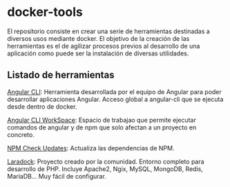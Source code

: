 # docker-tools
El repositorio consiste en crear una serie de herramientas destinadas a diversos usos mediante docker. El objetivo de la creación de las herramientas es el de agilizar procesos previos al desarrollo de una aplicación como puede ser la instalación de diversas utilidades.

## Listado de herramientas
[Angular CLI](angular-cli/): Herramienta desarrollada por el equipo de Angular para poder desarrollar aplicaciones Angular. Acceso global a angular-cli que se ejecuta desde dentro de docker.

[Angular CLI WorkSpace](angular-cli-workspace/): Espacio de trabajao que permite ejecutar comandos de angular y de npm que solo afectan a un proyecto en concreto.

[NPM Check Updates](npm-check-updates/): Actualiza las dependencias de NPM.

[Laradock](https://github.com/laradock/laradock): Proyecto creado por la comunidad. Entorno completo para desarrollo de PHP. Incluye Apache2, Ngix, MySQL, MongoDB, Redis, MariaDB... Muy fácil de configurar.
